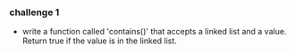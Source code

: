 
### challenge 1
* write a function called 'contains()' that accepts a linked list and a value. Return true if the value is in the linked list.